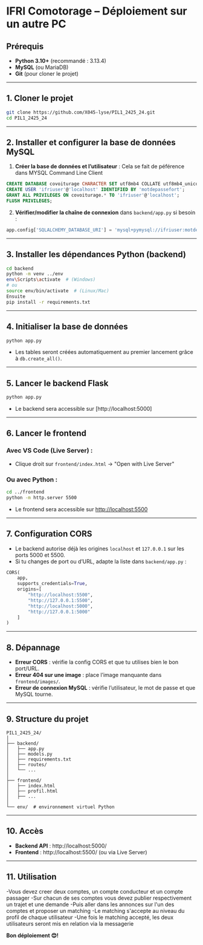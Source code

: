 # IFRI Comotorage – Déploiement sur un autre PC

## Prérequis

- **Python 3.10+** (recommandé : 3.13.4)
- **MySQL** (ou MariaDB)
- **Git** (pour cloner le projet)

---

## 1. Cloner le projet

```bash
git clone https://github.com/X045-lyse/PIL1_2425_24.git
cd PIL1_2425_24
```

---

## 2. Installer et configurer la base de données MySQL

1. **Créer la base de données et l’utilisateur** :
Cela se fait de péférence dans MYSQL Command Line Client
```sql
CREATE DATABASE covoiturage CHARACTER SET utf8mb4 COLLATE utf8mb4_unicode_ci;
CREATE USER 'ifriuser'@'localhost' IDENTIFIED BY 'motdepassefort';
GRANT ALL PRIVILEGES ON covoiturage.* TO 'ifriuser'@'localhost';
FLUSH PRIVILEGES;
```

2. **Vérifier/modifier la chaîne de connexion** dans `backend/app.py` si besoin :

```python
app.config['SQLALCHEMY_DATABASE_URI'] = 'mysql+pymysql://ifriuser:motdepassefort@localhost/covoiturage'
```

---

## 3. Installer les dépendances Python (backend)

```bash
cd backend
python -m venv ../env
env\Scripts\activate  # (Windows)
# ou
source env/bin/activate  # (Linux/Mac)
Ensuite
pip install -r requirements.txt
```

---

## 4. Initialiser la base de données

```bash
python app.py
```
- Les tables seront créées automatiquement au premier lancement grâce à `db.create_all()`.

---

## 5. Lancer le backend Flask

```bash
python app.py
```
- Le backend sera accessible sur [http://localhost:5000]

---

## 6. Lancer le frontend

### Avec VS Code (Live Server) :
- Clique droit sur `frontend/index.html` → "Open with Live Server"

### Ou avec Python :
```bash
cd ../frontend
python -m http.server 5500
```
- Le frontend sera accessible sur [http://localhost:5500](http://localhost:5500)

---

## 7. Configuration CORS

- Le backend autorise déjà les origines `localhost` et `127.0.0.1` sur les ports 5000 et 5500.
- Si tu changes de port ou d’URL, adapte la liste dans `backend/app.py` :

```python
CORS(
    app,
    supports_credentials=True,
    origins=[
        "http://localhost:5500",
        "http://127.0.0.1:5500",
        "http://localhost:5000",
        "http://127.0.0.1:5000"
    ]
)
```

---

## 8. Dépannage

- **Erreur CORS** : vérifie la config CORS et que tu utilises bien le bon port/URL.
- **Erreur 404 sur une image** : place l’image manquante dans `frontend/images/`.
- **Erreur de connexion MySQL** : vérifie l’utilisateur, le mot de passe et que MySQL tourne.

---

## 9. Structure du projet

```
PIL1_2425_24/
│
├── backend/
│   ├── app.py
│   ├── models.py
│   ├── requirements.txt
│   ├── routes/
│   └── ...
│
├── frontend/
│   ├── index.html
│   ├── profil.html
│   ├── ...
│
└── env/  # environnement virtuel Python
```

---

## 10. Accès

- **Backend API** : http://localhost:5000/
- **Frontend** : http://localhost:5500/ (ou via Live Server)

---

## 11. Utilisation

-Vous devez creer deux comptes, un compte conducteur et un compte passager
-Sur chacun de ses comptes vous devez publier respectivement un trajet et une demande
-Puis aller dans les annonces sur l'un des comptes et proposer un matching
-Le matching s'accepte au niveau du profil de chaque utilisateur
-Une fois le matching accepté, les deux utilisateurs seront mis en relation via la messagerie

**Bon déploiement 😊!**
